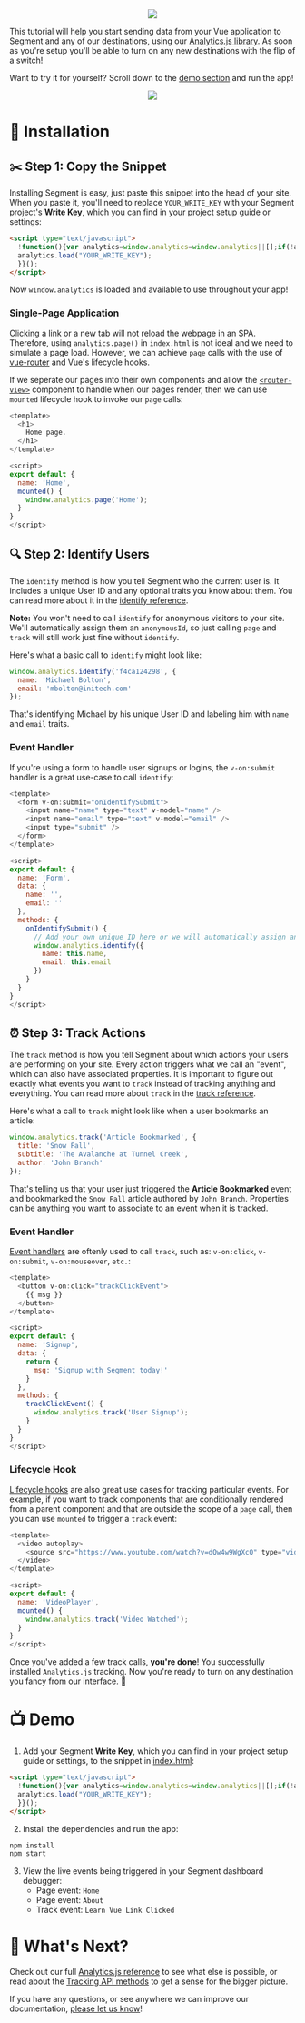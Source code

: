 <div align="center">
  <img src="https://user-images.githubusercontent.com/16131737/51560489-81227900-1e39-11e9-9998-62431a719886.png"/>
</div>

This tutorial will help you start sending data from your Vue application to Segment and any of our destinations, using our <a href="https://segment.com/docs/sources/website/analytics.js/">Analytics.js library</a>. As soon as you're setup you'll be able to turn on any new destinations with the flip of a switch!

Want to try it for yourself? Scroll down to the <a href="#demo">demo section</a> and run the app!

<p align="center">
  <img src="https://user-images.githubusercontent.com/16131737/51566796-6b697f80-1e4a-11e9-823b-0152c032289e.gif"/>
</p>

# 🔌 Installation
## ✂️ Step 1: Copy the Snippet
Installing Segment is easy, just paste this snippet into the head of your site. When you paste it, you'll need to replace `YOUR_WRITE_KEY` with your Segment project's <b>Write Key</b>, which you can find in your project setup guide or settings:
```html
<script type="text/javascript">
  !function(){var analytics=window.analytics=window.analytics||[];if(!analytics.initialize)if(analytics.invoked)window.console&&console.error&&console.error("Segment snippet included twice.");else{analytics.invoked=!0;analytics.methods=["trackSubmit","trackClick","trackLink","trackForm","pageview","identify","reset","group","track","ready","alias","debug","page","once","off","on"];analytics.factory=function(t){return function(){var e=Array.prototype.slice.call(arguments);e.unshift(t);analytics.push(e);return analytics}};for(var t=0;t<analytics.methods.length;t++){var e=analytics.methods[t];analytics[e]=analytics.factory(e)}analytics.load=function(t,e){var n=document.createElement("script");n.type="text/javascript";n.async=!0;n.src="https://cdn.segment.com/analytics.js/v1/"+t+"/analytics.min.js";var a=document.getElementsByTagName("script")[0];a.parentNode.insertBefore(n,a);analytics._loadOptions=e};analytics.SNIPPET_VERSION="4.1.0";
  analytics.load("YOUR_WRITE_KEY");
  }}();
</script>
```
Now `window.analytics` is loaded and available to use throughout your app!

###  Single-Page Application
Clicking a link or a new tab will not reload the webpage in an SPA. Therefore, using `analytics.page()` in `index.html` is not ideal and we need to simulate a page load. However, we can achieve `page` calls with the use of [vue-router](https://router.vuejs.org) and Vue's lifecycle hooks.

If we seperate our pages into their own components and allow the [`<router-view>`](https://router.vuejs.org/api/#router-view) component to handle when our pages render, then we can use `mounted` lifecycle hook to invoke our `page` calls:

```javascript
<template>
  <h1>
    Home page.
  </h1>
</template>

<script>
export default {
  name: 'Home',
  mounted() {
    window.analytics.page('Home');
  }
}
</script>
```

##  🔍 Step 2: Identify Users
The `identify` method is how you tell Segment who the current user is. It includes a unique User ID and any optional traits you know about them. You can read more about it in the <a href="https://segment.com/docs/sources/website/analytics.js/#identify">identify reference</a>.

<b>Note:</b> You won't need to call `identify` for anonymous visitors to your site. We'll automatically assign them an `anonymousId`, so just calling `page` and `track` will still work just fine without `identify`.

Here's what a basic call to `identify` might look like:

```javascript
window.analytics.identify('f4ca124298', {
  name: 'Michael Bolton',
  email: 'mbolton@initech.com'
});
```

That's identifying Michael by his unique User ID and labeling him with `name` and `email` traits.

### Event Handler
If you're using a form to handle user signups or logins, the `v-on:submit` handler is a great use-case to call `identify`:
```javascript
<template>
  <form v-on:submit="onIdentifySubmit">
    <input name="name" type="text" v-model="name" />
    <input name="email" type="text" v-model="email" /> 
    <input type="submit" />
  </form>
</template>

<script>
export default {
  name: 'Form',
  data: {
    name: '',
    email: ''
  },
  methods: {
    onIdentifySubmit() {
      // Add your own unique ID here or we will automatically assign an anonymousID
      window.analytics.identify({
        name: this.name,
        email: this.email
      })
    }
  }
}
</script>
```

## ⏰ Step 3: Track Actions
The `track` method is how you tell Segment about which actions your users are performing on your site. Every action triggers what we call an "event", which can also have associated properties. It is important to figure out exactly what events you want to `track` instead of tracking anything and everything. You can read more about `track` in the <a href="https://segment.com/docs/sources/website/analytics.js/#track">track reference</a>.

Here's what a call to `track` might look like when a user bookmarks an article:

```javascript
window.analytics.track('Article Bookmarked', {
  title: 'Snow Fall',
  subtitle: 'The Avalanche at Tunnel Creek',
  author: 'John Branch'
});
```

That's telling us that your user just triggered the <b>Article Bookmarked</b> event and bookmarked the `Snow Fall` article authored by `John Branch`. Properties can be anything you want to associate to an event when it is tracked.

### Event Handler
[Event handlers](https://vuejs.org/v2/guide/events.html) are oftenly used to call `track`, such as: `v-on:click`, `v-on:submit`, `v-on:mouseover`, `etc.`:

```javascript
<template>
  <button v-on:click="trackClickEvent">
    {{ msg }} 
  </button>
</template>

<script>
export default {
  name: 'Signup',
  data: {
    return {
      msg: 'Signup with Segment today!'
    }
  },
  methods: {
    trackClickEvent() {
      window.analytics.track('User Signup');
    }
  }
}
</script>
```

### Lifecycle Hook
[Lifecycle hooks](https://vuejs.org/v2/api/#Options-Lifecycle-Hooks) are also great use cases for tracking particular events. For example, if you want to track components that are conditionally rendered from a parent component and that are outside the scope of a `page` call, then you can use `mounted` to trigger a `track` event:

```javascript
<template>
  <video autoplay>
    <source src="https://www.youtube.com/watch?v=dQw4w9WgXcQ" type="video/mp4">
  </video>
</template>

<script>
export default {
  name: 'VideoPlayer',
  mounted() {
    window.analytics.track('Video Watched');
  }
}
</script>
```

Once you've added a few track calls, **you're done**! You successfully installed `Analytics.js` tracking. Now you're ready to turn on any destination you fancy from our interface. 🎉

# 📺 <span name="demo">Demo</span>
1. Add your Segment <b>Write Key</b>, which you can find in your project setup guide or settings, to the snippet in <a href="https://github.com/segmentio/analytics-vue/blob/master/public/index.html#L11">index.html</a>:
```html
<script type="text/javascript">
  !function(){var analytics=window.analytics=window.analytics||[];if(!analytics.initialize)if(analytics.invoked)window.console&&console.error&&console.error("Segment snippet included twice.");else{analytics.invoked=!0;analytics.methods=["trackSubmit","trackClick","trackLink","trackForm","pageview","identify","reset","group","track","ready","alias","debug","page","once","off","on"];analytics.factory=function(t){return function(){var e=Array.prototype.slice.call(arguments);e.unshift(t);analytics.push(e);return analytics}};for(var t=0;t<analytics.methods.length;t++){var e=analytics.methods[t];analytics[e]=analytics.factory(e)}analytics.load=function(t,e){var n=document.createElement("script");n.type="text/javascript";n.async=!0;n.src="https://cdn.segment.com/analytics.js/v1/"+t+"/analytics.min.js";var a=document.getElementsByTagName("script")[0];a.parentNode.insertBefore(n,a);analytics._loadOptions=e};analytics.SNIPPET_VERSION="4.1.0";
  analytics.load("YOUR_WRITE_KEY");
  }}();
</script>
```

2. Install the dependencies and run the app:
```javascript
npm install
npm start
```

3. View the live events being triggered in your Segment dashboard debugger:
    + Page event: `Home`
    + Page event: `About`
    + Track event: `Learn Vue Link Clicked`

# 🤔 What's Next?
Check out our full <a href="https://segment.com/docs/sources/website/analytics.js/">Analytics.js reference</a> to see what else is possible, or read about the <a href="https://segment.com/docs/sources/server/http/">Tracking API methods</a> to get a sense for the bigger picture.

If you have any questions, or see anywhere we can improve our documentation, <a href="https://segment.com/contact/">please let us know</a>!

